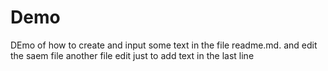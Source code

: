 # Demo

DEmo of how to create and input some text in the file readme.md. 
and edit the saem file
another file edit just to add text in the last line 
